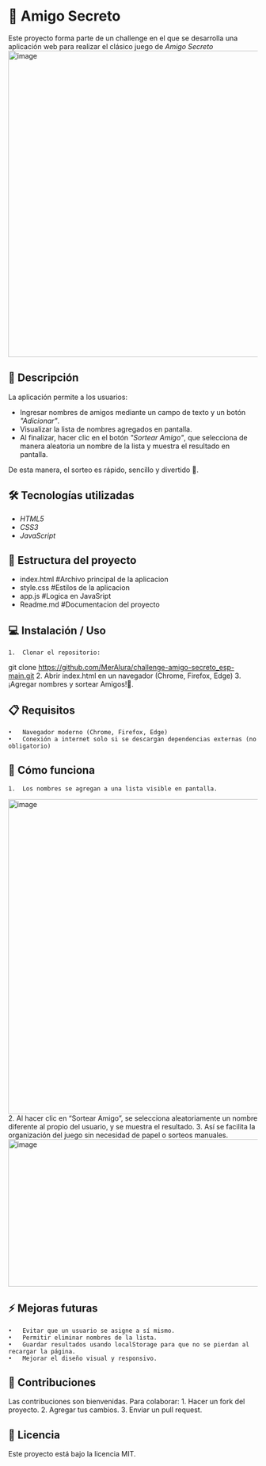 # 🎁 Amigo Secreto
Este proyecto forma parte de un challenge en el que se desarrolla una aplicación web para realizar el clásico juego de *Amigo Secreto*
<img width="830" height="619" alt="image" src="https://github.com/user-attachments/assets/d2d6ccf5-0dc5-4257-b12a-bbb60f61c52d" />


## 🚀 Descripción  
La aplicación permite a los usuarios:  
- Ingresar nombres de amigos mediante un campo de texto y un botón *"Adicionar"*.  
- Visualizar la lista de nombres agregados en pantalla.  
- Al finalizar, hacer clic en el botón *"Sortear Amigo"*, que selecciona de manera aleatoria un nombre de la lista y muestra el resultado en pantalla.  

De esta manera, el sorteo es rápido, sencillo y divertido 🎉.  

## 🛠️ Tecnologías utilizadas  
- *HTML5*  
- *CSS3*  
- *JavaScript*  

## 📂 Estructura del proyecto
- index.html #Archivo principal de la aplicacion
- style.css #Estilos de la aplicacion
- app.js #Logica en JavaSript
- Readme.md #Documentacion del proyecto

## 💻 Instalación / Uso
	1.	Clonar el repositorio:
 git clone https://github.com/MerAlura/challenge-amigo-secreto_esp-main.git
    2. Abrir index.html en un navegador (Chrome, Firefox, Edge)
	3. ¡Agregar nombres y sortear Amigos!🎉.

 ## 📋 Requisitos
	•	Navegador moderno (Chrome, Firefox, Edge)
	•	Conexión a internet solo si se descargan dependencias externas (no obligatorio)

## 📝 Cómo funciona
	1.	Los nombres se agregan a una lista visible en pantalla.
 <img width="863" height="636" alt="image" src="https://github.com/user-attachments/assets/6d9c2560-037d-4f6e-aca8-1b9bfd5cb84a" />
	2.	Al hacer clic en “Sortear Amigo”, se selecciona aleatoriamente un nombre diferente al propio del usuario, y se muestra el resultado.
	3.	Así se facilita la organización del juego sin necesidad de papel o sorteos manuales.
<img width="701" height="298" alt="image" src="https://github.com/user-attachments/assets/67f887fa-8109-4670-a222-67a092fd91bb" />

## ⚡ Mejoras futuras
	•	Evitar que un usuario se asigne a sí mismo.
	•	Permitir eliminar nombres de la lista.
	•	Guardar resultados usando localStorage para que no se pierdan al recargar la página.
	•	Mejorar el diseño visual y responsivo.

## 🤝 Contribuciones

Las contribuciones son bienvenidas. Para colaborar:
	1.	Hacer un fork del proyecto.
	2.	Agregar tus cambios.
	3.	Enviar un pull request.


## 📄 Licencia

Este proyecto está bajo la licencia MIT.
